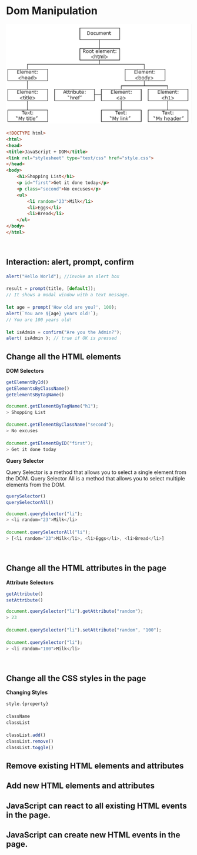 # Dom Manipulation

![DOM Structure](./img/1.png)

```html
<!DOCTYPE html>
<html>
<head>
<title>JavaScript + DOM</title>
<link rel="stylesheet" type="text/css" href="style.css">
</head>
<body>
    <h1>Shopping List</h1>
    <p id="first">Get it done today</p>
    <p class="second">No excuses</p>
    <ul>
        <li random="23">Milk</li>
        <li>Eggs</li>
        <li>Bread</li>
    </ul>
</body>
</html>
```

<br>

## Interaction: alert, prompt, confirm

```js
alert("Hello World"); //invoke an alert box

result = prompt(title, [default]);
// It shows a modal window with a text message.

let age = prompt('How old are you?', 100);
alert(`You are ${age} years old!`); 
// You are 100 years old!

let isAdmin = confirm("Are you the Admin?");
alert( isAdmin ); // true if OK is pressed
```

## Change all the HTML elements

**DOM Selectors**

```js
getElementById()
getElementsByClassName()
getElementsByTagName()
```

```js
document.getElementByTagName("h1");
> Shopping List

document.getElementByClassName("second");
> No excuses

document.getElementByID("first");
> Get it done today
```

**Query Selector**

Query Selector is a method that allows you to select a single element from the DOM. Query Selector All is a method that allows you to select multiple elements from the DOM.

```js
querySelector()
querySelectorAll()
```

```js
document.querySelector("li");
> <li random="23">Milk</li>

document.querySelectorAll("li");
> [<li random="23">Milk</li>, <li>Eggs</li>, <li>Bread</li>]
```

<br>

##  Change all the HTML attributes in the page

**Attribute Selectors**

```js
getAttribute()
setAttribute()
```

```js
document.querySelector("li").getAttribute("random");
> 23

document.querySelector("li").setAttribute("random", "100");

document.querySelector("li");
> <li random="100">Milk</li>
```

<br>

## Change all the CSS styles in the page

**Changing Styles**

```js
style.{property}

className
classList

classList.add()
classList.remove()
classList.toggle()
```

## Remove existing HTML elements and attributes

## Add new HTML elements and attributes

## JavaScript can react to all existing HTML events in the page.

## JavaScript can create new HTML events in the page.